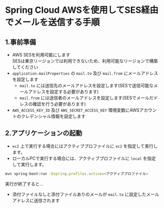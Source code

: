 # Spring Cloud AWSを使用してSES経由でメールを送信する手順

## 1.事前準備
* AWS SESを利用可能にします  
  SESは東京リージョンでは利用できないため、利用可能なリージョンで構築してください
* `application.mailProperties` の `mail.to` 及び `mail.from` にメールアドレスを設定します  
  * `mail.to` には送信先のメールアドレスを設定します(SESで送信可能なメールアドレスを設定する必要があります)
  * `mail.from` には送信者のメールアドレスを設定します(SESでメールだドレスの確認を行う必要があります)
* `AWS_ACCESS_KEY_ID` 及び `AWS_SECRET_ACCESS_KEY` 環境変数にAWSアカウントのクレデンシャル情報を設定します

## 2.アプリケーションの起動
* `ec2` 上で実行する場合にはアクティブプロファイルに `ec2` を指定して実行します。
* ローカルPCで実行する場合には、アクティブプロファイルに `local` を指定して実行します。

```bash
mvn spring-boot:run -Dspring.profiles.active=<アクティブプロファイル>
```

実行が終了すると…
* 添付ファイルなしと添付ファイルありのメールが `mail.to` に設定したメールアドレスに送信されます
